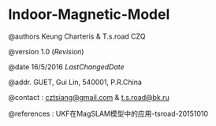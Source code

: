 # Indoor-Magnetic-Model
@authors Keung Charteris & T.s.road CZQ

@version 1.0 ($Revision$)

@date 16/5/2016 $LastChangedDate$

@addr. GUET, Gui Lin, 540001, P.R.China

@contact : cztsiang@gmail.com & t.s.road@bk.ru

@references : UKF在MagSLAM模型中的应用-tsroad-20151010
